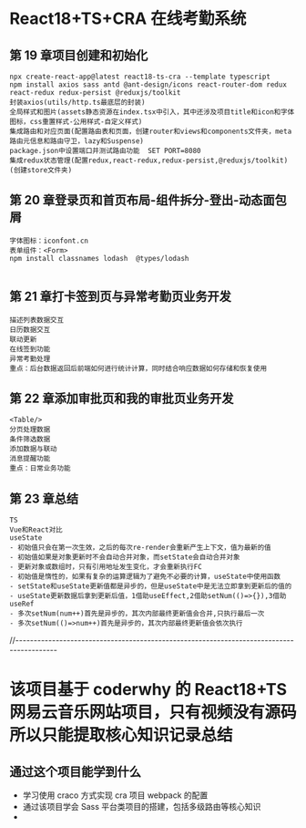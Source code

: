 # React18+TS+CRA 在线考勤系统

## 第 19 章项目创建和初始化

```
npx create-react-app@latest react18-ts-cra --template typescript
npm install axios sass antd @ant-design/icons react-router-dom redux react-redux redux-persist @reduxjs/toolkit
封装axios(utils/http.ts最底层的封装)
全局样式和图片(assets静态资源在index.tsx中引入，其中还涉及项目title和icon和字体图标，css重置样式-公用样式-自定义样式)
集成路由和对应页面(配置路由表和页面，创建router和views和components文件夹，meta路由元信息和路由守卫，lazy和Suspense)
package.json中设置端口并测试路由功能  SET PORT=8080
集成redux状态管理(配置redux,react-redux,redux-persist,@reduxjs/toolkit)(创建store文件夹)
```

## 第 20 章登录页和首页布局-组件拆分-登出-动态面包屑

```
字体图标：iconfont.cn
表单组件：<Form>
npm install classnames lodash  @types/lodash


```

## 第 21 章打卡签到页与异常考勤页业务开发

```
描述列表数据交互
日历数据交互
联动更新
在线签到功能
异常考勤处理
重点：后台数据返回后前端如何进行统计计算，同时结合响应数据如何存储和恢复使用
```

## 第 22 章添加审批页和我的审批页业务开发

```
<Table/>
分页处理数据
条件筛选数据
添加数据与联动
消息提醒功能
重点：日常业务功能
```

## 第 23 章总结

```
TS
Vue和React对比
useState
- 初始值只会在第一次生效，之后的每次re-render会重新产生上下文，值为最新的值
- 初始值如果是对象更新时不会自动合并对象，而setState会自动合并对象
- 更新对象或数组时，只有引用地址发生变化，才会重新执行FC
- 初始值是惰性的，如果有复杂的运算逻辑为了避免不必要的计算，useState中使用函数
- setState和useState更新值都是异步的，但是useState中是无法立即拿到更新后的值的
- useState更新数据后拿到更新后值，1借助useEffect,2借助setNum(()=>{}),3借助useRef
- 多次setNum(num++)首先是异步的，其次内部最终更新值会合并,只执行最后一次
- 多次setNum(()=>num++)首先是异步的，其次内部最终更新值会依次执行
```

//-----------------------------------------------------------------------------------------

# 该项目基于 coderwhy 的 React18+TS 网易云音乐网站项目，只有视频没有源码所以只能提取核心知识记录总结

## 通过这个项目能学到什么

- 学习使用 craco 方式实现 cra 项目 webpack 的配置
- 通过该项目学会 Sass 平台类项目的搭建，包括多级路由等核心知识
-
